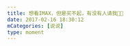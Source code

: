 ```yaml
---
title: 想看IMAX，但是买不起，有没有人请我🙂🙂
date: 2017-02-16 18:30:12
mCategories: [说说]
type: moment
---
```


<div id="pics-20170216183012"></div>

<script>
var data = [
    {"link": "2017-02-16_000000.jpeg", "type": "shuoshuo"}
];
picsRender(data, "pics-20170216183012");
</script>
